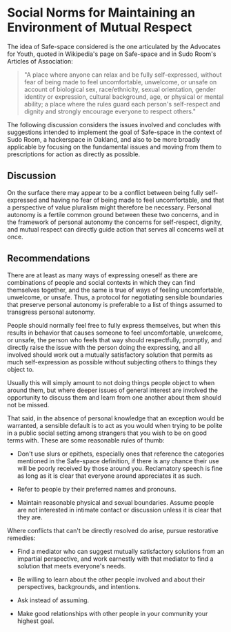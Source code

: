 Social Norms for Maintaining an Environment of Mutual Respect
===

The idea of Safe-space considered is the one articulated by the Advocates for Youth, quoted in Wikipedia's page on Safe-space and in Sudo Room's Articles of Association:
> "A place where anyone can relax and be fully self-expressed,
>  without fear of being made to feel uncomfortable, unwelcome, or unsafe
>  on account of biological sex, race/ethnicity, sexual orientation, gender identity or expression,
>  cultural background, age, or physical or mental ability;
>  a place where the rules guard each person's self-respect and dignity
>  and strongly encourage everyone to respect others."

The following discussion considers the issues involved and concludes with suggestions intended to implement the goal of Safe-space in the context of Sudo Room, a hackerspace in Oakland,
and also to be more broadly applicable by focusing on the fundamental issues and moving from them to prescriptions for action as directly as possible.

Discussion
---

On the surface there may appear to be a conflict between being fully self-expressed and having no fear of being made to feel uncomfortable, and that a perspective of value pluralism might therefore be necessary.
Personal autonomy is a fertile common ground between these two concerns, and in the framework of personal autonomy the concerns for self-respect, dignity, and mutual respect can directly guide action that serves all concerns well at once.

Recommendations
---

There are at least as many ways of expressing oneself as there are combinations of people and social contexts in which they can find themselves together, and the same is true of ways of feeling uncomfortable, unwelcome, or unsafe.
Thus, a protocol for negotiating sensible boundaries that preserve personal autonomy is preferable to a list of things assumed to transgress personal autonomy.

People should normally feel free to fully express themselves, but when this results in behavior that causes someone to feel uncomfortable, unwelcome, or unsafe, the person who feels that way should respectfully, promptly, and directly raise the issue
with the person doing the expressing, and all involved should work out a mutually satisfactory solution that permits as much self-expression as possible without subjecting others to things they object to.

Usually this will simply amount to not doing things people object to when around them, but where deeper issues of general interest are involved the opportunity to discuss them and learn from one another about them should not be missed.

That said, in the absence of personal knowledge that an exception would be warranted, a sensible default is to act as you would when trying to be polite in a public social setting among strangers that you wish to be on good terms with.
These are some reasonable rules of thumb:

* Don't use slurs or epithets, especially ones that reference the categories mentioned in the Safe-space definition, if there is any chance their use will be poorly received by those around you.
  Reclamatory speech is fine as long as it is clear that everyone around appreciates it as such.

* Refer to people by their preferred names and pronouns.

* Maintain reasonable physical and sexual boundaries. Assume people are not interested in intimate contact or discussion unless it is clear that they are.

Where conflicts that can't be directly resolved do arise, pursue restorative remedies:

* Find a mediator who can suggest mutually satisfactory solutions from an impartial perspective, and work earnestly with that mediator to find a solution that meets everyone's needs.

* Be willing to learn about the other people involved and about their perspectives, backgrounds, and intentions.

* Ask instead of assuming.

* Make good relationships with other people in your community your highest goal.
